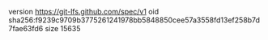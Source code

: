 version https://git-lfs.github.com/spec/v1
oid sha256:f9239c9709b3775261241978bb5848850cee57a3558fd13ef258b7d7fae63fd6
size 15635
